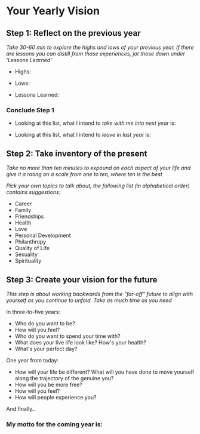 # Your Yearly Vision

## Step 1: Reflect on the previous year
_Take 30-60 min to explore the highs and lows of your previous year. If there are lessons you can distill from those experiences, jot those down under 'Lessons Learned'_
* Highs:

* Lows:

* Lessons Learned:


### Conclude Step 1

* Looking at this list, what I intend to *take with me into next year* is:

* Looking at this list, what I intend to *leave in last year* is:

## Step 2: Take inventory of the present
_Take no more than ten minutes to expound on each aspect of your life and give it a rating on a scale from one to ten, where ten is the best_

_Pick your own topics to talk about, the following list (in alphabetical order) contains suggestions:_

* Career
* Family
* Friendships
* Health
* Love
* Personal Development
* Philanthropy
* Quality of Life
* Sexuality
* Spirituality

## Step 3: Create your vision for the future
_This step is about working backwards from the "far-off" future to align with yourself as you continue to unfold. Take as much time as you need_

In three-to-five years:
* Who do you want to be?
* How will you feel?
* Who do you want to spend your time with?
* What does your live life look like? How's your health?
* What's your perfect day?

One year from today:
* How will your life be different? What will you have done to move yourself along the trajectory of the genuine you?
* How will you be more free?
* How will you feel?
* How will people experience you?

And finally..
### My motto for the coming year is:

